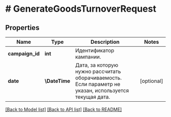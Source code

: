 # # GenerateGoodsTurnoverRequest

## Properties

Name | Type | Description | Notes
------------ | ------------- | ------------- | -------------
**campaign_id** | **int** | Идентификатор кампании. |
**date** | **\DateTime** | Дата, за которую нужно рассчитать оборачиваемость. Если параметр не указан, используется текущая дата. | [optional]

[[Back to Model list]](../../README.md#models) [[Back to API list]](../../README.md#endpoints) [[Back to README]](../../README.md)
